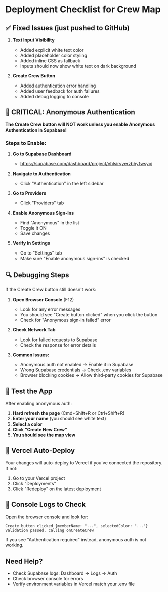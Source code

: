 # Deployment Checklist for Crew Map

## ✅ Fixed Issues (just pushed to GitHub)

1. **Text Input Visibility**
   - Added explicit white text color
   - Added placeholder color styling
   - Added inline CSS as fallback
   - Inputs should now show white text on dark background

2. **Create Crew Button**
   - Added authentication error handling
   - Added user feedback for auth failures
   - Added debug logging to console

## 🔴 CRITICAL: Anonymous Authentication

**The Create Crew button will NOT work unless you enable Anonymous Authentication in Supabase!**

### Steps to Enable:

1. **Go to Supabase Dashboard**
   - https://supabase.com/dashboard/project/vhlsirvyerzbhyfwsyoj

2. **Navigate to Authentication**
   - Click "Authentication" in the left sidebar

3. **Go to Providers**
   - Click "Providers" tab

4. **Enable Anonymous Sign-Ins**
   - Find "Anonymous" in the list
   - Toggle it ON
   - Save changes

5. **Verify in Settings**
   - Go to "Settings" tab
   - Make sure "Enable anonymous sign-ins" is checked

## 🔍 Debugging Steps

If the Create Crew button still doesn't work:

1. **Open Browser Console** (F12)
   - Look for any error messages
   - You should see "Create button clicked" when you click the button
   - Check for "Anonymous sign-in failed" error

2. **Check Network Tab**
   - Look for failed requests to Supabase
   - Check the response for error details

3. **Common Issues:**
   - Anonymous auth not enabled → Enable it in Supabase
   - Wrong Supabase credentials → Check .env variables
   - Browser blocking cookies → Allow third-party cookies for Supabase

## 📱 Test the App

After enabling anonymous auth:

1. **Hard refresh the page** (Cmd+Shift+R or Ctrl+Shift+R)
2. **Enter your name** (you should see white text)
3. **Select a color**
4. **Click "Create New Crew"**
5. **You should see the map view**

## 🚀 Vercel Auto-Deploy

Your changes will auto-deploy to Vercel if you've connected the repository. If not:

1. Go to your Vercel project
2. Click "Deployments"
3. Click "Redeploy" on the latest deployment

## 📝 Console Logs to Check

Open the browser console and look for:
```
Create button clicked {memberName: "...", selectedColor: "..."}
Validation passed, calling onCreateCrew
```

If you see "Authentication required" instead, anonymous auth is not working.

## Need Help?

- Check Supabase logs: Dashboard → Logs → Auth
- Check browser console for errors
- Verify environment variables in Vercel match your .env file